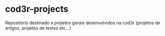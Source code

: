 # cod3r-projects
Repositório destinado a projetos gerais desenvolvidos na cod3r (projetos de artigos, projetos de testes etc...)
